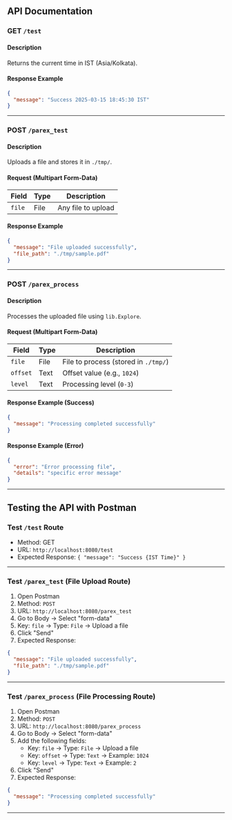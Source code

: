## API Documentation  

###  GET `/test`  
#### Description  
Returns the current time in IST (Asia/Kolkata).  

#### Response Example  
```json
{
  "message": "Success 2025-03-15 18:45:30 IST"
}
```

---

###  POST `/parex_test`  
#### Description  
Uploads a file and stores it in `./tmp/`.  

#### Request (Multipart Form-Data)  
| Field | Type | Description |
|--------|------|-------------|
| `file` | File | Any file to upload |

#### Response Example  
```json
{
  "message": "File uploaded successfully",
  "file_path": "./tmp/sample.pdf"
}
```

---

###  POST `/parex_process`  
#### Description  
Processes the uploaded file using `lib.Explore`.  

#### Request (Multipart Form-Data)  
| Field   | Type   | Description                    |
|---------|--------|--------------------------------|
| `file`  | File   | File to process (stored in `./tmp/`) |
| `offset` | Text  | Offset value (e.g., `1024`)   |
| `level` | Text   | Processing level (`0-3`)      |

#### Response Example (Success)  
```json
{
  "message": "Processing completed successfully"
}
```

#### Response Example (Error)  
```json
{
  "error": "Error processing file",
  "details": "specific error message"
}
```

---

## Testing the API with Postman  

###  Test `/test` Route  
- Method: GET  
- URL: `http://localhost:8080/test`  
- Expected Response: `{ "message": "Success {IST Time}" }`  

---

###  Test `/parex_test` (File Upload Route)  
1. Open Postman  
2. Method: `POST`  
3. URL: `http://localhost:8080/parex_test`  
4. Go to Body → Select "form-data"  
5. Key: `file` → Type: `File` → Upload a file  
6. Click "Send"  
7. Expected Response:  
```json
{
  "message": "File uploaded successfully",
  "file_path": "./tmp/sample.pdf"
}
```

---

###  Test `/parex_process` (File Processing Route)  
1. Open Postman  
2. Method: `POST`  
3. URL: `http://localhost:8080/parex_process`  
4. Go to Body → Select "form-data"  
5. Add the following fields:  
   - Key: `file` → Type: `File` → Upload a file  
   - Key: `offset` → Type: `Text` → Example: `1024`  
   - Key: `level` → Type: `Text` → Example: `2`  
6. Click "Send"  
7. Expected Response:  
```json
{
  "message": "Processing completed successfully"
}
```

---
